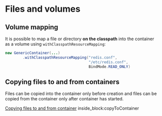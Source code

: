 # Files and volumes

## Volume mapping

It is possible to map a file or directory **on the classpath** into the container as a volume using `withClasspathResourceMapping`:
```java
new GenericContainer(...)
        .withClasspathResourceMapping("redis.conf",
                                      "/etc/redis.conf",
                                      BindMode.READ_ONLY)
```

## Copying files to and from containers

Files can be copied into the container only before creation and files can be copied from the container only after container has started.

<!--codeinclude-->
[Copying files to and from container](../examples/src/test/java/generic/CopyFilesToAndFromContainersTest.java) inside_block:copyToContainer
<!--/codeinclude-->

